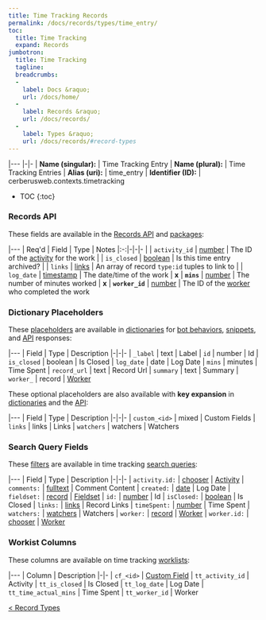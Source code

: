 ```yaml
---
title: Time Tracking Records
permalink: /docs/records/types/time_entry/
toc:
  title: Time Tracking
  expand: Records
jumbotron:
  title: Time Tracking
  tagline: 
  breadcrumbs:
  -
    label: Docs &raquo;
    url: /docs/home/
  -
    label: Records &raquo;
    url: /docs/records/
  -
    label: Types &raquo;
    url: /docs/records/#record-types
---
```


|---
|-|-
| **Name (singular):** | Time Tracking Entry
| **Name (plural):** | Time Tracking Entries
| **Alias (uri):** | time_entry
| **Identifier (ID):** | cerberusweb.contexts.timetracking

* TOC
{:toc}

### Records API

These fields are available in the [Records API](/docs/api/endpoints/records/) and [packages](/docs/packages/):

|---
| Req'd | Field | Type | Notes
|:-:|-|-|-
|   | `activity_id` | [number](/docs/records/fields/types/number/) | The ID of the [activity](/docs/records/types/timetracking_activity/) for the work 
|   | `is_closed` | [boolean](/docs/records/fields/types/boolean/) | Is this time entry archived? 
|   | `links` | [links](/docs/records/fields/types/links/) | An array of record `type:id` tuples to link to 
|   | `log_date` | [timestamp](/docs/records/fields/types/timestamp/) | The date/time of the work 
| **x** | **`mins`** | [number](/docs/records/fields/types/number/) | The number of minutes worked 
| **x** | **`worker_id`** | [number](/docs/records/fields/types/number/) | The ID of the [worker](/docs/records/types/worker/) who completed the work 

### Dictionary Placeholders

These [placeholders](/docs/bots/scripting/placeholders/) are available in [dictionaries](/docs/bots/behaviors/dictionaries/) for [bot behaviors](/docs/bots/behaviors/), [snippets](/docs/snippets/), and [API](/docs/api/) responses:

|---
| Field | Type | Description
|-|-|-
| `_label` | text | Label
| `id` | number | Id
| `is_closed` | boolean | Is Closed
| `log_date` | date | Log Date
| `mins` | minutes | Time Spent
| `record_url` | text | Record Url
| `summary` | text | Summary
| `worker_` | record | [Worker](/docs/records/types/worker/)

These optional placeholders are also available with **key expansion** in [dictionaries](/docs/bots/behaviors/dictionaries/#key-expansion) and the [API](/docs/api/responses/#expanding-keys-in-api-requests):

|---
| Field | Type | Description
|-|-|-
| `custom_<id>` | mixed | Custom Fields
| `links` | links | Links
| `watchers` | watchers | Watchers
	
### Search Query Fields

These [filters](/docs/search/filters/) are available in time tracking [search queries](/docs/search/):

|---
| Field | Type | Description
|-|-|-
| `activity.id:` | [chooser](/docs/search/filters/choosers/) | [Activity](/docs/records/types/timetracking_activity/)
| `comments:` | [fulltext](/docs/search/filters/fulltext/) | Comment Content
| `created:` | [date](/docs/search/filters/dates/) | Log Date
| `fieldset:` | [record](/docs/search/deep-search/) | [Fieldset](/docs/records/types/custom_fieldset/)
| `id:` | [number](/docs/search/filters/numbers/) | Id
| `isClosed:` | [boolean](/docs/search/filters/booleans/) | Is Closed
| `links:` | [links](/docs/search/filters/links/) | Record Links
| `timeSpent:` | [number](/docs/search/filters/numbers/) | Time Spent
| `watchers:` | [watchers](/docs/search/filters/watchers/) | Watchers
| `worker:` | [record](/docs/search/deep-search/) | [Worker](/docs/records/types/worker/)
| `worker.id:` | [chooser](/docs/search/filters/choosers/) | [Worker](/docs/records/types/worker/)
	
### Workist Columns

These columns are available on time tracking [worklists](/docs/worklists/):

|---
| Column | Description
|-|-
| `cf_<id>` | [Custom Field](/docs/records/types/custom_Field/)
| `tt_activity_id` | Activity
| `tt_is_closed` | Is Closed
| `tt_log_date` | Log Date
| `tt_time_actual_mins` | Time Spent
| `tt_worker_id` | Worker

<div class="section-nav">
	<div class="left">
		<a href="/docs/records/#record-types" class="prev">&lt; Record Types</a>
	</div>
	<div class="right align-right">
	</div>
</div>
<div class="clear"></div>